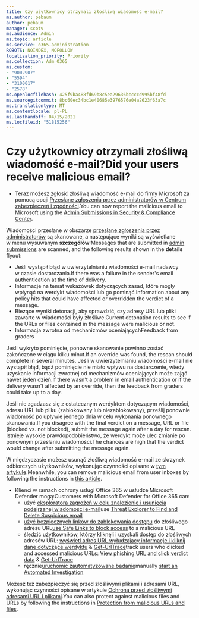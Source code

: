 ```yaml
---
title: Czy użytkownicy otrzymali złośliwą wiadomość e-mail?
ms.author: pebaum
author: pebaum
manager: scotv
ms.audience: Admin
ms.topic: article
ms.service: o365-administration
ROBOTS: NOINDEX, NOFOLLOW
localization_priority: Priority
ms.collection: Adm_O365
ms.custom:
- "9002907"
- "5594"
- "3100017"
- "2578"
ms.openlocfilehash: 425f9ba488fd69b8c5ea29636bccccd995bf48fd
ms.sourcegitcommit: 8bc60ec34bc1e40685e3976576e04a2623f63a7c
ms.translationtype: MT
ms.contentlocale: pl-PL
ms.lasthandoff: 04/15/2021
ms.locfileid: "51815256"
---
```

# <a name="did-your-users-receive-malicious-email"></a><span data-ttu-id="91809-102">Czy użytkownicy otrzymali złośliwą wiadomość e-mail?</span><span class="sxs-lookup"><span data-stu-id="91809-102">Did your users receive malicious email?</span></span>

- <span data-ttu-id="91809-103">Teraz możesz zgłosić złośliwą wiadomość e-mail do firmy Microsoft za pomocą opcji [Przesłane zgłoszenia przez administratorów w Centrum zabezpieczeń i zgodności](https://sip.protection.office.com/reportsubmission).</span><span class="sxs-lookup"><span data-stu-id="91809-103">You can now report the malicious email to Microsoft using the [Admin Submissions in Security & Compliance Center](https://sip.protection.office.com/reportsubmission).</span></span>

<span data-ttu-id="91809-104">Wiadomości przesłane w obszarze [przesłane zgłoszenia przez administratorów](https://sip.protection.office.com/reportsubmission) są skanowane, a następujące wyniki są wyświetlane w menu wysuwanym **szczegółów**:</span><span class="sxs-lookup"><span data-stu-id="91809-104">Messages that are submitted in [admin submissions](https://sip.protection.office.com/reportsubmission) are scanned, and the following results shown in the **details** flyout:</span></span>

- <span data-ttu-id="91809-105">Jeśli wystąpił błąd w uwierzytelnianiu wiadomości e-mail nadawcy w czasie dostarczania.</span><span class="sxs-lookup"><span data-stu-id="91809-105">If there was a failure in the sender's email authentication at the time of delivery.</span></span>
- <span data-ttu-id="91809-106">Informacje na temat wskazówek dotyczących zasad, które mogły wpłynąć na werdykt wiadomości lub go pominąć.</span><span class="sxs-lookup"><span data-stu-id="91809-106">Information about any policy hits that could have affected or overridden the verdict of a message.</span></span>
- <span data-ttu-id="91809-107">Bieżące wyniki detonacji, aby sprawdzić, czy adresy URL lub pliki zawarte w wiadomości były złośliwe.</span><span class="sxs-lookup"><span data-stu-id="91809-107">Current detonation results to see if the URLs or files contained in the message were malicious or not.</span></span>
- <span data-ttu-id="91809-108">Informacja zwrotna od mechanizmów oceniających</span><span class="sxs-lookup"><span data-stu-id="91809-108">Feedback from graders</span></span>

<span data-ttu-id="91809-109">Jeśli wykryto pominięcie, ponowne skanowanie powinno zostać zakończone w ciągu kilku minut.</span><span class="sxs-lookup"><span data-stu-id="91809-109">If an override was found, the rescan should complete in several minutes.</span></span> <span data-ttu-id="91809-110">Jeśli w uwierzytelnianiu wiadomości e-mail nie wystąpił błąd, bądź pominięcie nie miało wpływu na dostarczenie, wtedy uzyskanie informacji zwrotnej od mechanizmów oceniających może zająć nawet jeden dzień.</span><span class="sxs-lookup"><span data-stu-id="91809-110">If there wasn't a problem in email authentication or if the delivery wasn't affected by an override, then the feedback from graders could take up to a day.</span></span>

<span data-ttu-id="91809-111">Jeśli nie zgadzasz się z ostatecznym werdyktem dotyczącym wiadomości, adresu URL lub pliku (zablokowany lub niezablokowany), prześlij ponownie wiadomość po upływie jednego dnia w celu wykonania ponownego skanowania.</span><span class="sxs-lookup"><span data-stu-id="91809-111">If you disagree with the final verdict on a message, URL or file (blocked vs. not blocked), submit the message again after a day for rescan.</span></span> <span data-ttu-id="91809-112">Istnieje wysokie prawdopodobieństwo, że werdykt może ulec zmianie po ponownym przesłaniu wiadomości.</span><span class="sxs-lookup"><span data-stu-id="91809-112">The chances are high that the verdict would change after submitting the message again.</span></span>

<span data-ttu-id="91809-113">W międzyczasie możesz usunąć złośliwą wiadomość e-mail ze skrzynek odbiorczych użytkowników, wykonując czynności opisane w [tym artykule](https://docs.microsoft.com/microsoft-365/compliance/search-for-and-delete-messages-in-your-organization).</span><span class="sxs-lookup"><span data-stu-id="91809-113">Meanwhile, you can remove malicious email from user inboxes by following the instructions in [this article](https://docs.microsoft.com/microsoft-365/compliance/search-for-and-delete-messages-in-your-organization).</span></span>

- <span data-ttu-id="91809-114">Klienci w ramach ochrony usługi Office 365 w usłudze Microsoft Defender mogą:</span><span class="sxs-lookup"><span data-stu-id="91809-114">Customers with Microsoft Defender for Office 365 can:</span></span>
    - <span data-ttu-id="91809-115">użyć [eksploratora zagrożeń w celu znalezienie i usunięcia podejrzanej wiadomości e-mail](https://docs.microsoft.com/microsoft-365/security/office-365-security/investigate-malicious-email-that-was-delivered)</span><span class="sxs-lookup"><span data-stu-id="91809-115">use [Threat Explorer to Find and Delete Suspicious email](https://docs.microsoft.com/microsoft-365/security/office-365-security/investigate-malicious-email-that-was-delivered)</span></span>
    - <span data-ttu-id="91809-116">[użyć bezpiecznych linków do zablokowania dostępu](https://docs.microsoft.com/microsoft-365/security/office-365-security/atp-safe-links) do złośliwego adresu URL</span><span class="sxs-lookup"><span data-stu-id="91809-116">[use Safe Links to block access](https://docs.microsoft.com/microsoft-365/security/office-365-security/atp-safe-links) to a malicious URL</span></span>
    - <span data-ttu-id="91809-117">śledzić użytkowników, którzy kliknęli i uzyskali dostęp do złośliwych adresów URL: [wyświetl adres URL wyłudzający informacje i kliknij dane dotyczące werdyktu](https://docs.microsoft.com/microsoft-365/security/office-365-security/threat-explorer) & [Get-UrlTrace](https://docs.microsoft.com/powershell/module/exchange/get-urltrace)</span><span class="sxs-lookup"><span data-stu-id="91809-117">track users who clicked and accessed malicious URLs: [View phishing URL and click verdict data](https://docs.microsoft.com/microsoft-365/security/office-365-security/threat-explorer) & [Get-UrlTrace](https://docs.microsoft.com/powershell/module/exchange/get-urltrace)</span></span>
    - <span data-ttu-id="91809-118">ręcznie[uruchomić zautomatyzowane badanie](https://docs.microsoft.com/microsoft-365/security/office-365-security/automated-investigation-response-office)</span><span class="sxs-lookup"><span data-stu-id="91809-118">manually [start an Automated Investigation](https://docs.microsoft.com/microsoft-365/security/office-365-security/automated-investigation-response-office)</span></span>

<span data-ttu-id="91809-119">Możesz też zabezpieczyć się przed złośliwymi plikami i adresami URL, wykonując czynności opisane w artykule [Ochrona przed złośliwymi adresami URL i plikami](https://docs.microsoft.com/microsoft-365/security/office-365-security/protect-against-threats).</span><span class="sxs-lookup"><span data-stu-id="91809-119">You can also protect against malicious files and URLs by following the instructions in [Protection from malicious URLs and files](https://docs.microsoft.com/microsoft-365/security/office-365-security/protect-against-threats).</span></span>